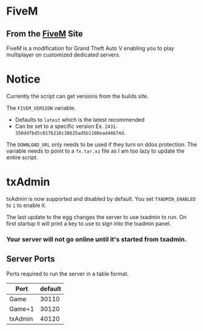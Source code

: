 # FiveM
## From the [FiveM](https://fivem.net/) Site
FiveM is a modification for Grand Theft Auto V enabling you to play multiplayer on customized dedicated servers.

# Notice
Currently the script can get versions from the builds site.

The `FIVEM_VERSION` variable.
* Defaults to `latest` which is the latest recommended
* Can be set to a specific version Ex. `2431-350dd7bd5c0176216c38625ad5b1108ead44674d`.

The `DOWNLOAD_URL` only needs to be used if they turn on ddos protection. The variable needs to point to a `fx.tar.xz` file as I am too lazy to update the entire script.

# txAdmin
txAdmin is now supported and disabled by default. You set `TXADMIN_ENABLED` to `1` to enable it.

The last update to the egg changes the server to use txadmin to run. On first startup it will print a key to use to sign into the txadmin panel.

### Your server will not go online until it's started from txadmin.

## Server Ports
Ports required to run the server in a table format.

| Port    | default |
|---------|---------|
| Game    | 30110   |
| Game+1  | 30120   |
| txAdmin | 40120   |
